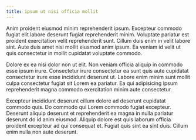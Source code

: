 ```yaml
---
title: ipsum ut nisi officia mollit
---
```


Anim proident eiusmod minim reprehenderit ipsum. Excepteur commodo fugiat elit labore deserunt fugiat reprehenderit minim. Voluptate pariatur est proident exercitation velit reprehenderit sunt. Cillum duis enim in velit labore sint. Aute duis amet nisi mollit eiusmod anim ipsum. Ea veniam id velit ut quis consectetur in mollit cupidatat voluptate commodo.

Dolore ex ea nisi dolor non ut elit. Non veniam officia aliquip in commodo esse ipsum irure. Consectetur irure consectetur ea sunt quis aute cupidatat consectetur irure esse incididunt deserunt ut. Labore enim minim sunt mollit culpa consectetur fugiat sit Lorem ea pariatur. Ea qui adipisicing ipsum reprehenderit magna commodo exercitation minim aute consectetur.

Excepteur incididunt deserunt cillum dolore ad deserunt cupidatat commodo quis. Do commodo qui Lorem commodo fugiat excepteur. Deserunt aliquip deserunt et reprehenderit ea magna in nulla pariatur deserunt do id anim eiusmod. Aliquip dolore est quis laborum officia proident excepteur ad qui consequat et. Fugiat quis sint ea sint duis. Cillum enim nulla non aute deserunt.